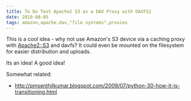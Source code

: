 ```yaml
---
title: To Do Test Apache2 S3 as a DAV Proxy with DAVFS2
date: 2010-08-05
tags: amazon,apache,dav,"file systems",proxies
---
```

This is a cool idea - why not use Amazon's S3 device via a caching proxy with [Apache2::S3](http://search.cpan.org/~iwade/Apache2-S3-0.05/lib/Apache2/S3.pm) and davfs? It could even be mounted on the filesystem for easier distribution and uploads.

Its an idea! A good idea!

Somewhat related:

* <http://pmsenthilkumar.blogspot.com/2009/07/python-30-how-it-is-transitioning.html>

